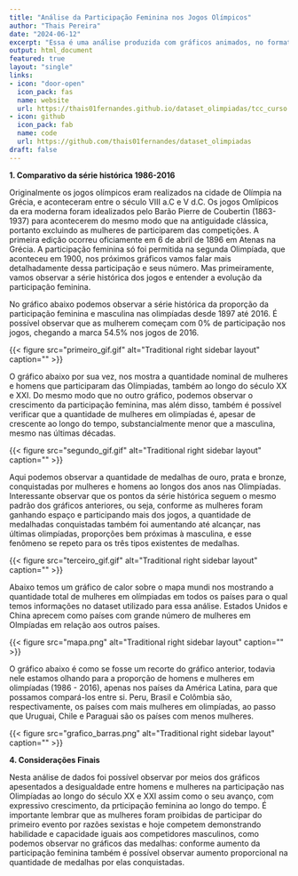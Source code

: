 ```yaml
---
title: "Análise da Participação Feminina nos Jogos Olímpicos"
author: "Thais Pereira"
date: "2024-06-12"
excerpt: "Essa é uma análise produzida com gráficos animados, no formato de gif, além de mapa e gráfico de barras"
output: html_document
featured: true
layout: "single"
links:
- icon: "door-open"
  icon_pack: fas
  name: website
  url: https://thais01fernandes.github.io/dataset_olimpiadas/tcc_curso.html
- icon: github
  icon_pack: fab
  name: code
  url: https://github.com/thais01fernandes/dataset_olimpiadas
draft: false
---
```












**1. Comparativo da série histórica 1986-2016**




Originalmente os jogos olímpicos eram realizados na cidade de Olímpia na Grécia, e aconteceram entre o século VIII a.C e V d.C. Os jogos Omlípicos da era moderna foram idealizados pelo Barão Pierre de Coubertin (1863-1937) para acontecerem do mesmo modo que na antiguidade clássica, portanto excluindo as mulheres de participarem das competições. A primeira edição ocorreu oficiamente em 6 de abril de 1896 em Atenas na Grécia. A participação feminina só foi permitida na segunda Olimpíada, que aconteceu em 1900, nos próximos gráficos vamos falar mais detalhadamente dessa participação e seus número. Mas primeiramente, vamos observar a série histórica dos jogos e entender a evolução da participação feminina.

No gráfico abaixo podemos observar a série histórica da proporção da participação feminina e masculina nas olimpíadas desde 1897 até 2016. É possível observar que as mulherem começam com 0% de participação nos jogos, chegando a marca 54.5% nos jogos de 2016.




{{< figure src="primeiro_gif.gif" alt="Traditional right sidebar layout" caption="" >}}


O gráfico abaixo por sua vez, nos mostra a quantidade nominal de mulheres e homens que participaram das Olímpiadas, também ao longo do século XX e XXI. Do mesmo modo que no outro gráfico, podemos observar o crescimento da participação feminina, mas além disso, também é possível verificar que a quantidade de mulheres em olimpíadas é, apesar de crescente ao longo do tempo, substancialmente menor que a masculina, mesmo nas últimas décadas.  




{{< figure src="segundo_gif.gif" alt="Traditional right sidebar layout" caption="" >}}



Aqui podemos observar a quantidade de medalhas de ouro, prata e bronze, conquistadas por mulheres e homens ao longos dos anos nas Olimpíadas. Interessante observar que os pontos da série histórica seguem o mesmo padrão dos gráficos anteriores, ou seja, conforme as mulheres foram ganhando espaço e participando mais dos jogos, a quantidade de medalhadas conquistadas também foi aumentando até alcançar, nas últimas olimpíadas, proporções bem próximas à masculina, e esse fenômeno se repeto para os três tipos existentes de medalhas. 




{{< figure src="terceiro_gif.gif" alt="Traditional right sidebar layout" caption="" >}}


Abaixo temos um gráfico de calor sobre o mapa mundi nos mostrando a quantidade total de mulheres em olímpiadas em todos os países para o qual temos informações no dataset utilizado para essa análise. Estados Unidos e China aprecem como países com grande número de mulheres em Olmpíadas em relação aos outros países. 





{{< figure src="mapa.png" alt="Traditional right sidebar layout" caption="" >}}


O gráfico abaixo é como se fosse um recorte do gráfico anterior, todavia nele estamos olhando para a proporção de homens e mulheres em olimpíadas (1986 - 2016), apenas nos países da América Latina, para que possamos compará-los entre si. Peru, Brasil e Colômbia são, respectivamente, os países com mais mulheres em olimpíadas, ao passo que Uruguai, Chile e Paraguai são os países com menos mulheres. 




{{< figure src="grafico_barras.png" alt="Traditional right sidebar layout" caption="" >}}


**4. Considerações Finais**


Nesta análise de dados foi possível observar por meios dos gráficos apesentados a desigualdade entre homens e mulheres na participação nas Olimpíadas ao longo do século XX e XXI assim como o seu avanço, com expressivo crescimento, da prticipação feminina ao longo do tempo. É importante lembrar que as mulheres foram proibidas de participar do primeiro evento por razões sexistas e hoje competem demonstrando habilidade e capacidade iguais aos competidores masculinos, como podemos observar no gráficos das medalhas: conforme aumento da participação feminina também é possível observar aumento proporcional na quantidade de medalhas por elas conquistadas. 
